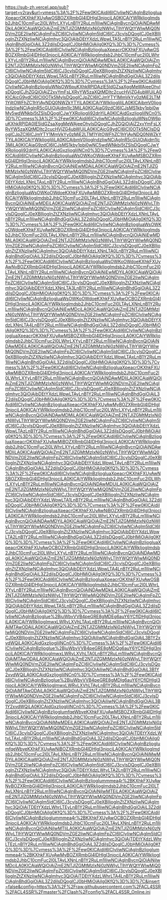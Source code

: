 https://sub-zh.vercel.app/sub?target=v2ray&url=vmess%3A%2F%2Few0KICAidiI6ICIyIiwNCiAgInBzIjogIuaXpeacrOKXhkFXUyAwOSBOZXRmbGl4IDHlgI3njociLA0KICAiYWRkIjogImdsb2JhbC10cmFuc2l0LWhrLXYyLnB1Y2RuLm1lIiwNCiAgInBvcnQiOiAiNDAwMDkiLA0KICAiaWQiOiAiZmE2NTJlZGMtMzIxNi0zNWIyLTlhYWQtYWIwMjQ0NDVmZGE2IiwNCiAgImFpZCI6ICIyIiwNCiAgIm5ldCI6ICJ3cyIsDQogICJ0eXBlIjogInZtZXNzIiwNCiAgImhvc3QiOiAibDEtYXdzLWpwLTA5LnB1Y2RuLm1lIiwNCiAgInBhdGgiOiAiL3Z2diIsDQogICJ0bHMiOiAiIg0KfQ%3D%3D%7Cvmess%3A%2F%2Few0KICAidiI6ICIyIiwNCiAgInBzIjogIuaXpeacrOKXhkFXUyAwOSBOZXRmbGl4IDHlgI3njociLA0KICAiYWRkIjogImdsb2JhbC10cmFuc2l0LWhrLXYyLnB1Y2RuLm1lIiwNCiAgInBvcnQiOiAiNDAwMDkiLA0KICAiaWQiOiAiZmE2NTJlZGMtMzIxNi0zNWIyLTlhYWQtYWIwMjQ0NDVmZGE2IiwNCiAgImFpZCI6ICIyIiwNCiAgIm5ldCI6ICJ3cyIsDQogICJ0eXBlIjogInZtZXNzIiwNCiAgImhvc3QiOiAibDEtYXdzLWpwLTA5LnB1Y2RuLm1lIiwNCiAgInBhdGgiOiAiL3Z2diIsDQogICJ0bHMiOiAiIg0KfQ%3D%3D%7Cvmess%3A%2F%2Few0KICAidiI6ICIyIiwNCiAgInBzIjogIuWNsOW6puKXhkRPIDAzIE5ldGZsaXggMeWAjeeOhyIsDQogICJhZGQiOiAiZ2xvYmFsLXRyYW5zaXQtMDItc2cucHVjZG4ubWUiLA0KICAicG9ydCI6ICI0OTk5MyIsDQogICJpZCI6ICJmYTY1MmVkYy0zMjE2LTM1YjItOWFhZC1hYjAyNDQ0NWZkYTYiLA0KICAiYWlkIjogIjIiLA0KICAibmV0IjogIndzIiwNCiAgInR5cGUiOiAidm1lc3MiLA0KICAiaG9zdCI6ICJsMS1kby1pbi0wMy5wdWNkbi5tZSIsDQogICJwYXRoIjogIi92dnYiLA0KICAidGxzIjogIiINCn0%3D%7Cvmess%3A%2F%2Few0KICAidiI6ICIyIiwNCiAgInBzIjogIuWNsOW6puKXhkRPIDA0IE5ldGZsaXggMeWAjeeOhyIsDQogICJhZGQiOiAiZ2xvYmFsLXRyYW5zaXQtMDItc2cucHVjZG4ubWUiLA0KICAicG9ydCI6ICI0OTk5NCIsDQogICJpZCI6ICJmYTY1MmVkYy0zMjE2LTM1YjItOWFhZC1hYjAyNDQ0NWZkYTYiLA0KICAiYWlkIjogIjIiLA0KICAibmV0IjogIndzIiwNCiAgInR5cGUiOiAidm1lc3MiLA0KICAiaG9zdCI6ICJsMS1kby1pbi0wNC5wdWNkbi5tZSIsDQogICJwYXRoIjogIi92dnYiLA0KICAidGxzIjogIiINCn0%3D%7Cvmess%3A%2F%2Few0KICAidiI6ICIyIiwNCiAgInBzIjogIuaWsOWKoOWdoeKXhkFXUyAwMSBOZXRmbGl4IDHlgI3njociLA0KICAiYWRkIjogImdsb2JhbC10cmFuc2l0LTAyLXNnLnB1Y2RuLm1lIiwNCiAgInBvcnQiOiAiNjEwMDAiLA0KICAiaWQiOiAiZmE2NTJlZGMtMzIxNi0zNWIyLTlhYWQtYWIwMjQ0NDVmZGE2IiwNCiAgImFpZCI6ICIyIiwNCiAgIm5ldCI6ICJ3cyIsDQogICJ0eXBlIjogInZtZXNzIiwNCiAgImhvc3QiOiAibDEtYXdzLXNnLTAxLnB1Y2RuLm1lIiwNCiAgInBhdGgiOiAiL3Z2diIsDQogICJ0bHMiOiAiIg0KfQ%3D%3D%7Cvmess%3A%2F%2Few0KICAidiI6ICIyIiwNCiAgInBzIjogIuaWsOWKoOWdoeKXhkFXUyAwMiBOZXRmbGl4IDHlgI3njociLA0KICAiYWRkIjogImdsb2JhbC10cmFuc2l0LTAyLXNnLnB1Y2RuLm1lIiwNCiAgInBvcnQiOiAiNjEwMDEiLA0KICAiaWQiOiAiZmE2NTJlZGMtMzIxNi0zNWIyLTlhYWQtYWIwMjQ0NDVmZGE2IiwNCiAgImFpZCI6ICIyIiwNCiAgIm5ldCI6ICJ3cyIsDQogICJ0eXBlIjogInZtZXNzIiwNCiAgImhvc3QiOiAibDEtYXdzLXNnLTAyLnB1Y2RuLm1lIiwNCiAgInBhdGgiOiAiL3Z2diIsDQogICJ0bHMiOiAiIg0KfQ%3D%3D%7Cvmess%3A%2F%2Few0KICAidiI6ICIyIiwNCiAgInBzIjogIuaWsOWKoOWdoeKXhkFXUyAwNCBOZXRmbGl4IDHlgI3njociLA0KICAiYWRkIjogImdsb2JhbC10cmFuc2l0LTAyLXNnLnB1Y2RuLm1lIiwNCiAgInBvcnQiOiAiNjEwMDMiLA0KICAiaWQiOiAiZmE2NTJlZGMtMzIxNi0zNWIyLTlhYWQtYWIwMjQ0NDVmZGE2IiwNCiAgImFpZCI6ICIyIiwNCiAgIm5ldCI6ICJ3cyIsDQogICJ0eXBlIjogInZtZXNzIiwNCiAgImhvc3QiOiAibDEtYXdzLXNnLTA0LnB1Y2RuLm1lIiwNCiAgInBhdGgiOiAiL3Z2diIsDQogICJ0bHMiOiAiIg0KfQ%3D%3D%7Cvmess%3A%2F%2Few0KICAidiI6ICIyIiwNCiAgInBzIjogIuaWsOWKoOWdoeKXhkFXUyAwNyBOZXRmbGl4IDHlgI3njociLA0KICAiYWRkIjogImdsb2JhbC10cmFuc2l0LTAyLXNnLnB1Y2RuLm1lIiwNCiAgInBvcnQiOiAiNjEwMDYiLA0KICAiaWQiOiAiZmE2NTJlZGMtMzIxNi0zNWIyLTlhYWQtYWIwMjQ0NDVmZGE2IiwNCiAgImFpZCI6ICIyIiwNCiAgIm5ldCI6ICJ3cyIsDQogICJ0eXBlIjogInZtZXNzIiwNCiAgImhvc3QiOiAibDEtYXdzLXNnLTA3LnB1Y2RuLm1lIiwNCiAgInBhdGgiOiAiL3Z2diIsDQogICJ0bHMiOiAiIg0KfQ%3D%3D%7Cvmess%3A%2F%2Few0KICAidiI6ICIyIiwNCiAgInBzIjogIuaWsOWKoOWdoeKXhkFXUyAwOCBOZXRmbGl4IDHlgI3njociLA0KICAiYWRkIjogImdsb2JhbC10cmFuc2l0LTAyLXNnLnB1Y2RuLm1lIiwNCiAgInBvcnQiOiAiNjEwMDciLA0KICAiaWQiOiAiZmE2NTJlZGMtMzIxNi0zNWIyLTlhYWQtYWIwMjQ0NDVmZGE2IiwNCiAgImFpZCI6ICIyIiwNCiAgIm5ldCI6ICJ3cyIsDQogICJ0eXBlIjogInZtZXNzIiwNCiAgImhvc3QiOiAibDEtYXdzLXNnLTA4LnB1Y2RuLm1lIiwNCiAgInBhdGgiOiAiL3Z2diIsDQogICJ0bHMiOiAiIg0KfQ%3D%3D%7Cvmess%3A%2F%2Few0KICAidiI6ICIyIiwNCiAgInBzIjogIuaXpeacrOKXhkFXUyAwMSBOZXRmbGl4IDHlgI3njociLA0KICAiYWRkIjogImdsb2JhbC10cmFuc2l0LWhrLXYyLnB1Y2RuLm1lIiwNCiAgInBvcnQiOiAiNDAwMDEiLA0KICAiaWQiOiAiZmE2NTJlZGMtMzIxNi0zNWIyLTlhYWQtYWIwMjQ0NDVmZGE2IiwNCiAgImFpZCI6ICIyIiwNCiAgIm5ldCI6ICJ3cyIsDQogICJ0eXBlIjogInZtZXNzIiwNCiAgImhvc3QiOiAibDEtYXdzLWpwLTAxLnB1Y2RuLm1lIiwNCiAgInBhdGgiOiAiL3Z2diIsDQogICJ0bHMiOiAiIg0KfQ%3D%3D%7Cvmess%3A%2F%2Few0KICAidiI6ICIyIiwNCiAgInBzIjogIuaXpeacrOKXhkFXUyAwMiBOZXRmbGl4IDHlgI3njociLA0KICAiYWRkIjogImdsb2JhbC10cmFuc2l0LWhrLXYyLnB1Y2RuLm1lIiwNCiAgInBvcnQiOiAiNDAwMDIiLA0KICAiaWQiOiAiZmE2NTJlZGMtMzIxNi0zNWIyLTlhYWQtYWIwMjQ0NDVmZGE2IiwNCiAgImFpZCI6ICIyIiwNCiAgIm5ldCI6ICJ3cyIsDQogICJ0eXBlIjogInZtZXNzIiwNCiAgImhvc3QiOiAibDEtYXdzLWpwLTAyLnB1Y2RuLm1lIiwNCiAgInBhdGgiOiAiL3Z2diIsDQogICJ0bHMiOiAiIg0KfQ%3D%3D%7Cvmess%3A%2F%2Few0KICAidiI6ICIyIiwNCiAgInBzIjogIuaXpeacrOKXhkFXUyAwMyBOZXRmbGl4IDHlgI3njociLA0KICAiYWRkIjogImdsb2JhbC10cmFuc2l0LWhrLXYyLnB1Y2RuLm1lIiwNCiAgInBvcnQiOiAiNDAwMDMiLA0KICAiaWQiOiAiZmE2NTJlZGMtMzIxNi0zNWIyLTlhYWQtYWIwMjQ0NDVmZGE2IiwNCiAgImFpZCI6ICIyIiwNCiAgIm5ldCI6ICJ3cyIsDQogICJ0eXBlIjogInZtZXNzIiwNCiAgImhvc3QiOiAibDEtYXdzLWpwLTAzLnB1Y2RuLm1lIiwNCiAgInBhdGgiOiAiL3Z2diIsDQogICJ0bHMiOiAiIg0KfQ%3D%3D%7Cvmess%3A%2F%2Few0KICAidiI6ICIyIiwNCiAgInBzIjogIuaXpeacrOKXhkFXUyAwMiBOZXRmbGl4IDHlgI3njociLA0KICAiYWRkIjogImdsb2JhbC10cmFuc2l0LWhrLXYyLnB1Y2RuLm1lIiwNCiAgInBvcnQiOiAiNDAwMDIiLA0KICAiaWQiOiAiZmE2NTJlZGMtMzIxNi0zNWIyLTlhYWQtYWIwMjQ0NDVmZGE2IiwNCiAgImFpZCI6ICIyIiwNCiAgIm5ldCI6ICJ3cyIsDQogICJ0eXBlIjogInZtZXNzIiwNCiAgImhvc3QiOiAibDEtYXdzLWpwLTAyLnB1Y2RuLm1lIiwNCiAgInBhdGgiOiAiL3Z2diIsDQogICJ0bHMiOiAiIg0KfQ%3D%3D%7Cvmess%3A%2F%2Few0KICAidiI6ICIyIiwNCiAgInBzIjogIuaXpeacrOKXhkFXUyAwNSBOZXRmbGl4IDHlgI3njociLA0KICAiYWRkIjogImdsb2JhbC10cmFuc2l0LWhrLXYyLnB1Y2RuLm1lIiwNCiAgInBvcnQiOiAiNDAwMDUiLA0KICAiaWQiOiAiZmE2NTJlZGMtMzIxNi0zNWIyLTlhYWQtYWIwMjQ0NDVmZGE2IiwNCiAgImFpZCI6ICIyIiwNCiAgIm5ldCI6ICJ3cyIsDQogICJ0eXBlIjogInZtZXNzIiwNCiAgImhvc3QiOiAibDEtYXdzLWpwLTA1LnB1Y2RuLm1lIiwNCiAgInBhdGgiOiAiL3Z2diIsDQogICJ0bHMiOiAiIg0KfQ%3D%3D%7Cvmess%3A%2F%2Few0KICAidiI6ICIyIiwNCiAgInBzIjogIuaXpeacrOKXhkFXUyAwNiBOZXRmbGl4IDHlgI3njociLA0KICAiYWRkIjogImdsb2JhbC10cmFuc2l0LWhrLXYyLnB1Y2RuLm1lIiwNCiAgInBvcnQiOiAiNDAwMDYiLA0KICAiaWQiOiAiZmE2NTJlZGMtMzIxNi0zNWIyLTlhYWQtYWIwMjQ0NDVmZGE2IiwNCiAgImFpZCI6ICIyIiwNCiAgIm5ldCI6ICJ3cyIsDQogICJ0eXBlIjogInZtZXNzIiwNCiAgImhvc3QiOiAibDEtYXdzLWpwLTA2LnB1Y2RuLm1lIiwNCiAgInBhdGgiOiAiL3Z2diIsDQogICJ0bHMiOiAiIg0KfQ%3D%3D%7Cvmess%3A%2F%2Few0KICAidiI6ICIyIiwNCiAgInBzIjogIuaXpeacrOKXhkFXUyAwOCBOZXRmbGl4IDHlgI3njociLA0KICAiYWRkIjogImdsb2JhbC10cmFuc2l0LWhrLXYyLnB1Y2RuLm1lIiwNCiAgInBvcnQiOiAiNDAwMDgiLA0KICAiaWQiOiAiZmE2NTJlZGMtMzIxNi0zNWIyLTlhYWQtYWIwMjQ0NDVmZGE2IiwNCiAgImFpZCI6ICIyIiwNCiAgIm5ldCI6ICJ3cyIsDQogICJ0eXBlIjogInZtZXNzIiwNCiAgImhvc3QiOiAibDEtYXdzLWpwLTA4LnB1Y2RuLm1lIiwNCiAgInBhdGgiOiAiL3Z2diIsDQogICJ0bHMiOiAiIg0KfQ%3D%3D%7Cvmess%3A%2F%2Few0KICAidiI6ICIyIiwNCiAgInBzIjogIuaXpeacrOKXhkFXUyAwOSBOZXRmbGl4IDHlgI3njociLA0KICAiYWRkIjogImdsb2JhbC10cmFuc2l0LWhrLXYyLnB1Y2RuLm1lIiwNCiAgInBvcnQiOiAiNDAwMDkiLA0KICAiaWQiOiAiZmE2NTJlZGMtMzIxNi0zNWIyLTlhYWQtYWIwMjQ0NDVmZGE2IiwNCiAgImFpZCI6ICIyIiwNCiAgIm5ldCI6ICJ3cyIsDQogICJ0eXBlIjogInZtZXNzIiwNCiAgImhvc3QiOiAibDEtYXdzLWpwLTA5LnB1Y2RuLm1lIiwNCiAgInBhdGgiOiAiL3Z2diIsDQogICJ0bHMiOiAiIg0KfQ%3D%3D%7Cvmess%3A%2F%2Few0KICAidiI6ICIyIiwNCiAgInBzIjogIue%2BjuWbvVVB4peGRE8gMDEg6auY6YCfIDHlgI3njociLA0KICAiYWRkIjogImwxLWRvLXVhLTAxLnB1Y2RuLm1lIiwNCiAgInBvcnQiOiAiMTAwODAiLA0KICAiaWQiOiAiZmE2NTJlZGMtMzIxNi0zNWIyLTlhYWQtYWIwMjQ0NDVmZGE2IiwNCiAgImFpZCI6ICIyIiwNCiAgIm5ldCI6ICJ3cyIsDQogICJ0eXBlIjogInZtZXNzIiwNCiAgImhvc3QiOiAiIiwNCiAgInBhdGgiOiAiL3B1Y2xvdWQiLA0KICAidGxzIjogIiINCn0%3D%7Cvmess%3A%2F%2Few0KICAidiI6ICIyIiwNCiAgInBzIjogIue%2BjuWbvVVB4peGRE8gMDQg6auY6YCfIDHlgI3njociLA0KICAiYWRkIjogImwxLWRvLXVhLTA0LnB1Y2RuLm1lIiwNCiAgInBvcnQiOiAiMTAwODAiLA0KICAiaWQiOiAiZmE2NTJlZGMtMzIxNi0zNWIyLTlhYWQtYWIwMjQ0NDVmZGE2IiwNCiAgImFpZCI6ICIyIiwNCiAgIm5ldCI6ICJ3cyIsDQogICJ0eXBlIjogInZtZXNzIiwNCiAgImhvc3QiOiAiIiwNCiAgInBhdGgiOiAiL3B1Y2xvdWQiLA0KICAidGxzIjogIiINCn0%3D%7Cvmess%3A%2F%2Few0KICAidiI6ICIyIiwNCiAgInBzIjogIue%2BjuWbvVVB4peGRE8gMDIg6auY6YCfIDHlgI3njociLA0KICAiYWRkIjogImwxLWRvLXVhLTAyLnB1Y2RuLm1lIiwNCiAgInBvcnQiOiAiMTAwODAiLA0KICAiaWQiOiAiZmE2NTJlZGMtMzIxNi0zNWIyLTlhYWQtYWIwMjQ0NDVmZGE2IiwNCiAgImFpZCI6ICIyIiwNCiAgIm5ldCI6ICJ3cyIsDQogICJ0eXBlIjogInZtZXNzIiwNCiAgImhvc3QiOiAiIiwNCiAgInBhdGgiOiAiL3B1Y2xvdWQiLA0KICAidGxzIjogIiINCn0%3D%7Cvmess%3A%2F%2Few0KICAidiI6ICIyIiwNCiAgInBzIjogIumfqeWbveKXhkFXUyAwMSBOZXRmbGl4IDHlgI3njociLA0KICAiYWRkIjogImdsb2JhbC10cmFuc2l0LTAyLXNnLnB1Y2RuLm1lIiwNCiAgInBvcnQiOiAiNjMwMDEiLA0KICAiaWQiOiAiZmE2NTJlZGMtMzIxNi0zNWIyLTlhYWQtYWIwMjQ0NDVmZGE2IiwNCiAgImFpZCI6ICIyIiwNCiAgIm5ldCI6ICJ3cyIsDQogICJ0eXBlIjogInZtZXNzIiwNCiAgImhvc3QiOiAiTDEtYXdzLWtyLTAxLnB1Y2RuLm1lIiwNCiAgInBhdGgiOiAiL3Z2diIsDQogICJ0bHMiOiAiIg0KfQ%3D%3D%7Cvmess%3A%2F%2Few0KICAidiI6ICIyIiwNCiAgInBzIjogIumfqeWbveKXhkFXUyAwNiBOZXRmbGl4IDHlgI3njociLA0KICAiYWRkIjogImdsb2JhbC10cmFuc2l0LTAyLXNnLnB1Y2RuLm1lIiwNCiAgInBvcnQiOiAiNjMwMDYiLA0KICAiaWQiOiAiZmE2NTJlZGMtMzIxNi0zNWIyLTlhYWQtYWIwMjQ0NDVmZGE2IiwNCiAgImFpZCI6ICIyIiwNCiAgIm5ldCI6ICJ3cyIsDQogICJ0eXBlIjogInZtZXNzIiwNCiAgImhvc3QiOiAiTDEtYXdzLWtyLTA2LnB1Y2RuLm1lIiwNCiAgInBhdGgiOiAiL3Z2diIsDQogICJ0bHMiOiAiIg0KfQ%3D%3D%7Cvmess%3A%2F%2Few0KICAidiI6ICIyIiwNCiAgInBzIjogIummmea4r%2BKXhkFXUyAwNyBOZXRmbGl4IDHlgI3njociLA0KICAiYWRkIjogImdsb2JhbC10cmFuc2l0LTAyLXNnLnB1Y2RuLm1lIiwNCiAgInBvcnQiOiAiNjIwMTEiLA0KICAiaWQiOiAiZmE2NTJlZGMtMzIxNi0zNWIyLTlhYWQtYWIwMjQ0NDVmZGE2IiwNCiAgImFpZCI6ICIyIiwNCiAgIm5ldCI6ICJ3cyIsDQogICJ0eXBlIjogInZtZXNzIiwNCiAgImhvc3QiOiAiTDEtYXdzLWhrLTEyLnB1Y2RuLm1lIiwNCiAgInBhdGgiOiAiL3Z2diIsDQogICJ0bHMiOiAiIg0KfQ%3D%3D%7Cvmess%3A%2F%2Few0KICAidiI6ICIyIiwNCiAgInBzIjogIummmea4r%2BKXhkFXUyAwOCBOZXRmbGl4IDHlgI3njociLA0KICAiYWRkIjogImdsb2JhbC10cmFuc2l0LTAyLXNnLnB1Y2RuLm1lIiwNCiAgInBvcnQiOiAiNjIwMTIiLA0KICAiaWQiOiAiZmE2NTJlZGMtMzIxNi0zNWIyLTlhYWQtYWIwMjQ0NDVmZGE2IiwNCiAgImFpZCI6ICIyIiwNCiAgIm5ldCI6ICJ3cyIsDQogICJ0eXBlIjogInZtZXNzIiwNCiAgImhvc3QiOiAiTDEtYXdzLWhrLTEzLnB1Y2RuLm1lIiwNCiAgInBhdGgiOiAiL3Z2diIsDQogICJ0bHMiOiAiIg0KfQ%3D%3D%7Cvmess%3A%2F%2Few0KICAidiI6ICIyIiwNCiAgInBzIjogIummmea4r%2BKXhkFXUyAwMyBOZXRmbGl4IDHlgI3njociLA0KICAiYWRkIjogImdsb2JhbC10cmFuc2l0LTAyLXNnLnB1Y2RuLm1lIiwNCiAgInBvcnQiOiAiNjIwMDciLA0KICAiaWQiOiAiZmE2NTJlZGMtMzIxNi0zNWIyLTlhYWQtYWIwMjQ0NDVmZGE2IiwNCiAgImFpZCI6ICIyIiwNCiAgIm5ldCI6ICJ3cyIsDQogICJ0eXBlIjogInZtZXNzIiwNCiAgImhvc3QiOiAiTDEtYXdzLWhrLTA4LnB1Y2RuLm1lIiwNCiAgInBhdGgiOiAiL3Z2diIsDQogICJ0bHMiOiAiIg0KfQ%3D%3D%7C&insert=false&config=https%3A%2F%2Fraw.githubusercontent.com%2FACL4SSR%2FACL4SSR%2Fmaster%2FClash%2Fconfig%2FACL4SSR_Online.ini

